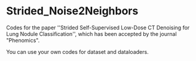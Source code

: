 # Strided_Noise2Neighbors

Codes for the paper ''Strided Self-Supervised Low-Dose CT Denoising for Lung Nodule Classification'', which has been accepted by the journal "Phenomics".

You can use your own codes for dataset and dataloaders.